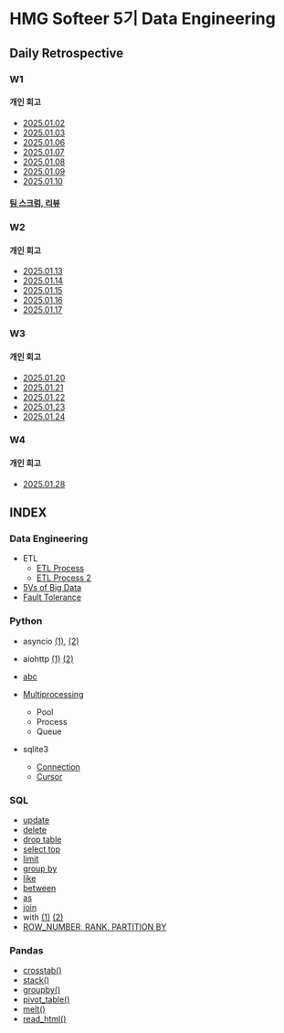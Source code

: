 # HMG Softeer 5기 Data Engineering

## Daily Retrospective

### W1
#### 개인 회고
* [2025.01.02](https://github.com/minjacho42/HMG_5th/blob/master/DailyRetrospective/w1/25_01_02.md)
* [2025.01.03](https://github.com/minjacho42/HMG_5th/blob/master/DailyRetrospective/w1/25_01_03.md)
* [2025.01.06](https://github.com/minjacho42/HMG_5th/blob/master/DailyRetrospective/w1/25_01_06.md)
* [2025.01.07](https://github.com/minjacho42/HMG_5th/blob/master/DailyRetrospective/w1/25_01_07.md)
* [2025.01.08](https://github.com/minjacho42/HMG_5th/blob/master/DailyRetrospective/w1/25_01_08.md)
* [2025.01.09](https://github.com/minjacho42/HMG_5th/blob/master/DailyRetrospective/w1/25_01_09.md)
* [2025.01.10](https://github.com/minjacho42/HMG_5th/blob/master/DailyRetrospective/w1/25_01_10.md)
#### [팀 스크럼, 리뷰](https://valiant-gerbera-c26.notion.site/HMG-DE-5-1-1776c39e2d3d806fa6ded64dafa9c803?pvs=74)

### W2
#### 개인 회고
* [2025.01.13](https://github.com/minjacho42/HMG_5th/blob/master/DailyRetrospective/w2/25_01_13.md)
* [2025.01.14](https://github.com/minjacho42/HMG_5th/blob/master/DailyRetrospective/w2/25_01_14.md)
* [2025.01.15](https://github.com/minjacho42/HMG_5th/blob/master/DailyRetrospective/w2/25_01_15.md)
* [2025.01.16](https://github.com/minjacho42/HMG_5th/blob/master/DailyRetrospective/w2/25_01_16.md)
* [2025.01.17](https://github.com/minjacho42/HMG_5th/blob/master/DailyRetrospective/w2/25_01_17.md)

### W3
#### 개인 회고
* [2025.01.20](https://github.com/minjacho42/HMG_5th/blob/master/DailyRetrospective/w3/25_01_20.md)
* [2025.01.21](https://github.com/minjacho42/HMG_5th/blob/master/DailyRetrospective/w3/25_01_21.md)
* [2025.01.22](https://github.com/minjacho42/HMG_5th/blob/master/DailyRetrospective/w3/25_01_22.md)
* [2025.01.23](https://github.com/minjacho42/HMG_5th/blob/master/DailyRetrospective/w3/25_01_23.md)
* [2025.01.24](https://github.com/minjacho42/HMG_5th/blob/master/DailyRetrospective/w3/25_01_24.md)

### W4
#### 개인 회고
* [2025.01.28](https://github.com/minjacho42/HMG_5th/blob/master/DailyRetrospective/w3/25_01_28.md)

## INDEX

### Data Engineering
* ETL
  * [ETL Process](https://github.com/minjacho42/HMG_5th/blob/master/DailyRetrospective/w1/25_01_06.md)
  * [ETL Process 2](https://github.com/minjacho42/HMG_5th/blob/master/DailyRetrospective/w1/25_01_09.md)
* [5Vs of Big Data](https://github.com/minjacho42/HMG_5th/blob/master/DailyRetrospective/w2/25_01_13.md)
* [Fault Tolerance](https://github.com/minjacho42/HMG_5th/blob/master/DailyRetrospective/w2/25_01_13.md)

### Python

* asyncio [(1)](https://github.com/minjacho42/HMG_5th/blob/master/DailyRetrospective/w1/25_01_09.md), [(2)](https://github.com/minjacho42/HMG_5th/blob/master/DailyRetrospective/w1/25_01_10.md)
* aiohttp [(1)](https://github.com/minjacho42/HMG_5th/blob/master/DailyRetrospective/w1/25_01_09.md) [(2)](https://github.com/minjacho42/HMG_5th/blob/master/DailyRetrospective/w1/25_01_10.md)
* [abc](https://github.com/minjacho42/HMG_5th/blob/master/DailyRetrospective/w1/25_01_10.md)
* [Multiprocessing](https://github.com/minjacho42/HMG_5th/blob/master/DailyRetrospective/w2/25_01_13.md)
  * Pool
  * Process
  * Queue

* sqlite3
  * [Connection](https://github.com/minjacho42/HMG_5th/blob/master/DailyRetrospective/w1/25_01_03.md)
  * [Cursor](https://github.com/minjacho42/HMG_5th/blob/master/DailyRetrospective/w1/25_01_03.md)

### SQL
* [update](https://github.com/minjacho42/HMG_5th/blob/master/DailyRetrospective/w1/25_01_06.md)
* [delete](https://github.com/minjacho42/HMG_5th/blob/master/DailyRetrospective/w1/25_01_06.md)
* [drop table](https://github.com/minjacho42/HMG_5th/blob/master/DailyRetrospective/w1/25_01_06.md)
* [select top](https://github.com/minjacho42/HMG_5th/blob/master/DailyRetrospective/w1/25_01_06.md)
* [limit](https://github.com/minjacho42/HMG_5th/blob/master/DailyRetrospective/w1/25_01_06.md)
* [group by](https://github.com/minjacho42/HMG_5th/blob/master/DailyRetrospective/w1/25_01_06.md)
* [like](https://github.com/minjacho42/HMG_5th/blob/master/DailyRetrospective/w1/25_01_06.md)
* [between](https://github.com/minjacho42/HMG_5th/blob/master/DailyRetrospective/w1/25_01_06.md)
* [as](https://github.com/minjacho42/HMG_5th/blob/master/DailyRetrospective/w1/25_01_06.md)
* [join](https://github.com/minjacho42/HMG_5th/blob/master/DailyRetrospective/w1/25_01_06.md)
* with [(1)](https://github.com/minjacho42/HMG_5th/blob/master/DailyRetrospective/w1/25_01_07.md) [(2)](https://github.com/minjacho42/HMG_5th/blob/master/DailyRetrospective/w1/25_01_08.md)
* [ROW_NUMBER, RANK, PARTITION BY](https://github.com/minjacho42/HMG_5th/blob/master/DailyRetrospective/w1/25_01_08.md)

### Pandas
* [crosstab()](https://github.com/minjacho42/HMG_5th/blob/master/DailyRetrospective/w1/25_01_03.md)
* [stack()](https://github.com/minjacho42/HMG_5th/blob/master/DailyRetrospective/w1/25_01_03.md)
* [groupby()](https://github.com/minjacho42/HMG_5th/blob/master/DailyRetrospective/w1/25_01_03.md)
* [pivot_table()](https://github.com/minjacho42/HMG_5th/blob/master/DailyRetrospective/w1/25_01_03.md)
* [melt()](https://github.com/minjacho42/HMG_5th/blob/master/DailyRetrospective/w1/25_01_08.md)
* [read_html()](https://github.com/minjacho42/HMG_5th/blob/master/DailyRetrospective/w1/25_01_08.md)
